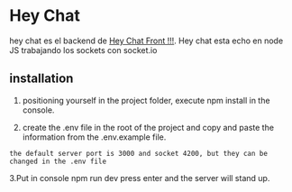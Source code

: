 # Hey Chat

hey chat es el backend de [Hey Chat Front !!!](https://github.com/PabloDelHip/chat_hey_vue/).
Hey chat esta echo en node JS trabajando los sockets con socket.io
## installation

1. positioning yourself in the project folder, execute npm install in the console.

2. create the .env file in the root of the project and copy and paste the information from the .env.example file.

```
the default server port is 3000 and socket 4200, but they can be changed in the .env file
```
3.Put in console npm run dev press enter and the server will stand up.

